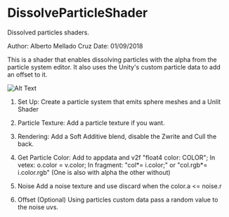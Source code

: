 # DissolveParticleShader
Dissolved particles shaders.

Author: Alberto Mellado Cruz
Date: 01/09/2018

This is a shader that enables dissolving particles with the alpha from the particle system editor. 
It also uses the Unity's custom particle data to add an offset to it.


![Alt Text](https://github.com/albertomelladoc/DissolveParticleShader/blob/master/Tutorial.gif)


1. Set Up: 
Create a particle system that emits sphere meshes and a Unlit Shader

2. Particle Texture: 
Add a particle texture if you want.

3. Rendering: 
Add a Soft Additive blend, disable the Zwrite and Cull the back.

4. Get Particle Color: 
Add to appdata and v2f "float4 color: COLOR"; 
In vetex: o.color = v.color;
In fragment: "col*= i.color;" or "col.rgb*= i.color.rgb" (One is also with alpha the other without)

5. Noise
Add a noise texture and use discard when the color.a <= noise.r

6. Offset (Optional)
Using particles custom data pass a random value to the noise uvs.


